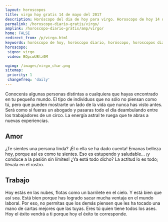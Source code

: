 ```yaml
---
layout: horoscopos
title: virgo hoy gratis 14 de mayo del 2017 
description: Horóscopo del dia de hoy para virgo. Horoscopo de hoy 14 de mayo del 2017. Las predicciones de amor, trabajo, vida personal gratis.
permalink: /horoscopo-diario-gratis/virgo/
amplink: /horoscopo-diario-gratis/amp/virgo/
home: FALSE
redirect_from: /p/virgo.html
keywords: horóscopo de hoy, horóscopo diario, horóscopo, horoscopos diarios gratis del dia de hoy, horóscopo diario gratis,horóscopo 2017, horóscopo esperanza gracia, horoscopo virgo hoy, horoscop, horóscopos gratis, horoscopo virgo, horoscopo virgo 2017, Tarot, Astrologia, Zodíaco, virgo, horoscopo gratis
horoscopo:
 signo: virgo
 video: BOpcwUBlz0M

ogimg: /images/virgo_char.png
sitemap:
 priority: 1
 changefreq: 'daily'
---
```



Conocerás algunas personas distintas a cualquiera que hayas encontrado en tu pequeño mundo. El tipo de individuos que no sólo no piensan como tú, pero que pueden mostrarte un lado de la vida que nunca has visto antes. Será como si fueras un abogado y pasaras todo el día deambulando entre los trabajadores de un circo. La energía astral te ruega que te abras a nuevas experiencias.

## Amor

¿Te sientes una persona linda? ¡Él o ella se ha dado cuenta! Emanas belleza hoy, porque así es como te sientes. Eso es estupendo y saludable... ¡y conduce a la pasión sin límites! ¿Ya está todo dicho? La actitud lo es todo; llévala en el rostro.

## Trabajo

Hoy estás en las nubes, flotas como un barrilete en el cielo. Y está bien que así sea. Está bien porque has logrado sacar mucha ventaja en el mundo laboral. Por eso, no permitas que los demás piensen que les ha tocado una mano de cartas mejores que las tuyas. Eres tú quien tiene todos los ases. Hoy el éxito vendrá a ti porque hoy el éxito te corresponde.